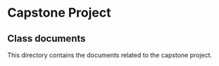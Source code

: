 # Capstone Project
## Class documents

This directory contains the documents related to the capstone project.


